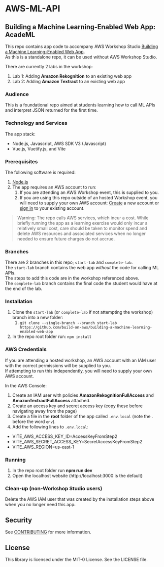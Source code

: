 # AWS-ML-API

## Building a Machine Learning-Enabled Web App: AcadeML

This repo contains app code to accompany AWS Workshop Studio [Building a Machine Learning-Enabled Web App](https://studio.us-east-1.prod.workshops.aws/workshops/b0b09da3-8c15-4c6a-aaf1-c265fe6e595d).  
As this is a standalone repo, it can be used without AWS Workshop Studio.

There are currently 2 labs in the workshop:
1. Lab 1: Adding **Amazon Rekognition** to an existing web app
2. Lab 2: Adding **Amazon Textract** to an existing web app

### Audience
This is a foundational repo aimed at students learning how to call ML APIs and interpret JSON returned for the first time.

### Technology and Services
The app stack:
* Node.js, Javascript, AWS SDK V3 (Javascript)
* Vue.js, Vuetify.js, and Vite

### Prerequisites
The following software is required:
1. [Node.js](https://nodejs.org/en/download)
1. The app requires an AWS account to run:
    1. If you are attending an AWS Workshop event, this is supplied to you. 
    1. If you are using this repo outside of an hosted Workshop event, you will need to supply your own AWS account: [Create](https://aws.amazon.com/resources/create-account/) a new account or [sign in](https://aws.amazon.com/console/) to your existing account.

> Warning: The repo calls AWS services, which incur a cost. While briefly running the app as a learning exercise would only incur a relatively small cost, care should be taken to monitor spend and delete AWS resources and associated services when no longer needed to ensure future charges do not accrue.  

### Branches
There are 2 branches in this repo; `start-lab` and `complete-lab`.  
The `start-lab` branch contains the web app *without* the code for calling ML APIs.  
The steps to add this code are in the workshop referenced above.  
The `complete-lab` branch contains the final code the student would have at the end of the lab.  

### Installation
1. Clone the `start-lab` (or `complete-lab` if not attempting the workshop) branch into a new folder:
    1. `git clone --single-branch --branch start-lab https://github.com/build-on-aws/building-a-machine-learning-enabled-web-app`
1. In the repo root folder run: `npm install`    

### AWS Credentials
If you are attending a hosted workshop, an AWS account with an IAM user with the correct permissions will be supplied to you.  
If attempting to run this independently, you will need to supply your own AWS account.  

In the AWS Console:
1. Create an IAM user with policies **AmazonRekognitionFullAccess** and **AmazonTextractFullAccess** attached.
1. Create an access key and secret access key (copy these before navigating away from the page)
1. Create a file in the **root** folder of the app called `.env.local` (note the `.` before the word `env`).
1. Add the following lines to `.env.local`:
* VITE_AWS_ACCESS_KEY_ID=AccessKeyFromStep2
* VITE_AWS_SECRET_ACCESS_KEY=SecretAccessKeyFromStep2
* VITE_AWS_REGION=us-east-1

### Running
1. In the repo root folder run  **npm run dev**
1. Open the localhost website (http://localhost:3000 is the default)

### Clean-up (non-Workshop Studio users)
Delete the AWS IAM user that was created by the installation steps above when you no longer need this app.

## Security
See [CONTRIBUTING](CONTRIBUTING.md#security-issue-notifications) for more information.

## License
This library is licensed under the MIT-0 License. See the LICENSE file.
